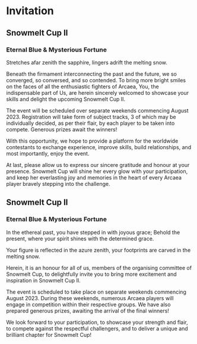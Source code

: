 # Invitation

<!-- Version 1: generic invitation -->

## Snowmelt Cup II

### Eternal Blue & Mysterious Fortune

Stretches afar zenith the sapphire, lingers adrift the melting snow.

Beneath the firmament interconnecting the past and the future,
we so converged, so conversed, and so contended.
To bring more bright smiles on
the faces of all the enthusiastic fighters of Arcaea,
You, the indispensable part of Us,
are herein sincerely welcomed
to showcase your skills and delight the upcoming Snowmelt Cup II.

The event will be scheduled
over separate weekends commencing August 2023.
Registration will take form of subject tracks,
3 of which may be individually decided,
as per their flair,
by each player to be taken into compete.  <!-- too complex! -->
Generous prizes await the winners!

With this opportunity, we hope to provide a platform for
the worldwide contestants to exchange experience,
improve skills, build relationships,
and most importantly, enjoy the event.

<!-- pursuing not only their individual quests, but also the essence of pursuit itself.
"individual quests"好奇怪但是我实在不会翻“所追寻之物”.."what they pursue"又好像有点重复

there's literally no way to properly translate this without introducing confusions
I suggest just cutting this part out 
- futarimiti -->

At last, please allow us to express our sincere
gratitude and honour at your presence.
Snowmelt Cup will shine her every glow with your participation,
and keep her everlasting joy and memories
in the heart of every Arcaea player
bravely stepping into the challenge.

<!-- Version 2: individual invitation -->

## Snowmelt Cup II

### Eternal Blue & Mysterious Fortune

In the ethereal past, you have stepped in with joyous grace;
Behold the present, where your spirit shines with the determined grace.

Your figure is reflected in the azure zenith,
your footprints are carved in the melting snow.

Herein, it is an honour for all of us,
members of the organising committee of Snowmelt Cup,
to delightfully invite you
to bring more excitement and inspiration
in Snowmelt Cup II.

The event is scheduled to take place
on separate weekends commencing August 2023.
During these weekends, numerous Arcaea players
will engage in competition within their respective groups.
We have also prepared generous prizes,
awaiting the arrival of the final winners!

We look forward to your participation,
to showcase your strength and flair,
to compete against the respectful challengers,
and to deliver a unique and brilliant chapter for Snowmelt Cup!
